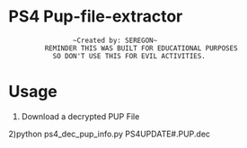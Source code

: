 # PS4 Pup-file-extractor
                                                            
                                                                               
                                                                               

                    ~Created by: SEREGON~
             REMINDER THIS WAS BUILT FOR EDUCATIONAL PURPOSES
               SO DON'T USE THIS FOR EVIL ACTIVITIES.

# Usage
1) Download a decrypted PUP File

2)python ps4_dec_pup_info.py PS4UPDATE#.PUP.dec
